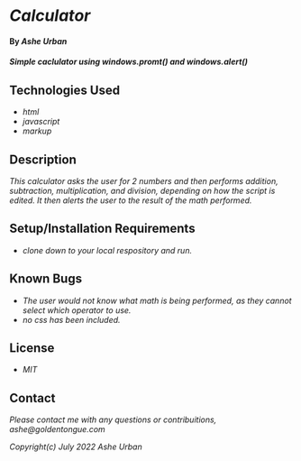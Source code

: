 # _Calculator_

#### By _**Ashe Urban**_

#### _Simple caclulator using windows.promt() and windows.alert()_

## Technologies Used

* _html_
* _javascript_
* _markup_

## Description

_This calculator asks the user for 2 numbers and then performs addition, subtraction, multiplication, and division, depending on how the script is edited. It then alerts the user to the result of the math performed._

## Setup/Installation Requirements

* _clone down to your local respository and run._

## Known Bugs

* _The user would not know what math is being performed, as they cannot select which operator to use._
* _no css has been included._

## License

* _MIT_

## Contact

_Please contact me with any questions or contribuitions, ashe@goldentongue.com_

_Copyright(c) July 2022 Ashe Urban_